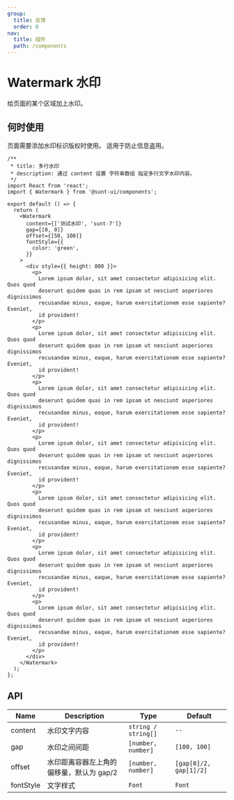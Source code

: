 ```yaml
---
group:
  title: 反馈
  order: 0
nav:
  title: 组件
  path: /components
---
```


# Watermark 水印

给页面的某个区域加上水印。

## 何时使用

页面需要添加水印标识版权时使用。
适用于防止信息盗用。

```tsx
/**
 * title: 多行水印
 * description: 通过 content 设置 字符串数组 指定多行文字水印内容。
 */
import React from 'react';
import { Watermark } from '@sunt-ui/components';

export default () => {
  return (
    <Watermark
      content={['测试水印', 'sunt-7']}
      gap={[0, 0]}
      offset={[50, 100]}
      fontStyle={{
        color: 'green',
      }}
    >
      <div style={{ height: 800 }}>
        <p>
          Lorem ipsum dolor, sit amet consectetur adipisicing elit. Quos quod
          deserunt quidem quas in rem ipsam ut nesciunt asperiores dignissimos
          recusandae minus, eaque, harum exercitationem esse sapiente? Eveniet,
          id provident!
        </p>
        <p>
          Lorem ipsum dolor, sit amet consectetur adipisicing elit. Quos quod
          deserunt quidem quas in rem ipsam ut nesciunt asperiores dignissimos
          recusandae minus, eaque, harum exercitationem esse sapiente? Eveniet,
          id provident!
        </p>
        <p>
          Lorem ipsum dolor, sit amet consectetur adipisicing elit. Quos quod
          deserunt quidem quas in rem ipsam ut nesciunt asperiores dignissimos
          recusandae minus, eaque, harum exercitationem esse sapiente? Eveniet,
          id provident!
        </p>
        <p>
          Lorem ipsum dolor, sit amet consectetur adipisicing elit. Quos quod
          deserunt quidem quas in rem ipsam ut nesciunt asperiores dignissimos
          recusandae minus, eaque, harum exercitationem esse sapiente? Eveniet,
          id provident!
        </p>
        <p>
          Lorem ipsum dolor, sit amet consectetur adipisicing elit. Quos quod
          deserunt quidem quas in rem ipsam ut nesciunt asperiores dignissimos
          recusandae minus, eaque, harum exercitationem esse sapiente? Eveniet,
          id provident!
        </p>
        <p>
          Lorem ipsum dolor, sit amet consectetur adipisicing elit. Quos quod
          deserunt quidem quas in rem ipsam ut nesciunt asperiores dignissimos
          recusandae minus, eaque, harum exercitationem esse sapiente? Eveniet,
          id provident!
        </p>
        <p>
          Lorem ipsum dolor, sit amet consectetur adipisicing elit. Quos quod
          deserunt quidem quas in rem ipsam ut nesciunt asperiores dignissimos
          recusandae minus, eaque, harum exercitationem esse sapiente? Eveniet,
          id provident!
        </p>
      </div>
    </Watermark>
  );
};
```

## API

| Name      | Description                              | Type                | Default                |
| --------- | ---------------------------------------- | ------------------- | ---------------------- |
| content   | 水印文字内容                             | `string / string[]` | `--`                   |
| gap       | 水印之间间距                             | `[number, number]`  | `[100, 100]`           |
| offset    | 水印距离容器左上角的偏移量，默认为 gap/2 | `[number, number]`  | `[gap[0]/2, gap[1]/2]` |
| fontStyle | 文字样式                                 | `Font`              | `Font`                 |

